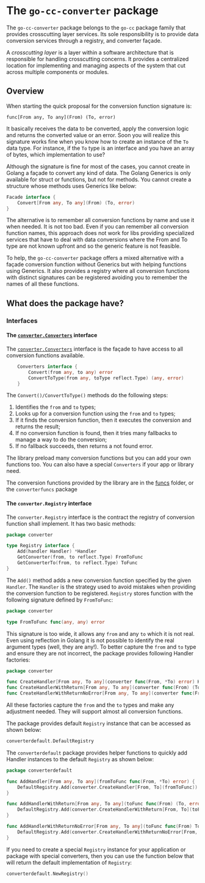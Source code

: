 # The `go-cc-converter` package

The `go-cc-converter` package belongs to the `go-cc` package family that provides crosscutting layer services.
Its sole responsibility is to provide data conversion services through a registry, and converter façade.

A _crosscutting layer_ is a layer within a software architecture that is responsible for handling crosscutting concerns. It provides a centralized location for implementing and managing aspects of the system that cut across multiple components or modules.

## Overview

When starting the quick proposal for the conversion function signature is:

`func[From any, To any](From) (To, error)`

It basically receives the data to be converted, apply the conversion logic and returns the converted value or an error.
Soon you will realize this signature works fine when you know how to create an instance of the `To` data type. 
For instance, if the `To` type is an interface and you have an array of bytes, which implementation to use?

Although the signature is fine for most of the cases, you cannot create in Golang a façade to convert any kind of data. 
The Golang Generics is only available for struct or functions, but not for methods. You cannot create a structure whose
methods uses Generics like below:

```go
Facade interface {
	Convert[From any, To any](From) (To, error)
}
```
The alternative is to remember all conversion functions by name and use it when needed. It is not too bad.
Even if you can remember all conversion function names, this approach does not work for libs providing
specialized services that have to deal with data conversions where the From and To type are not known upfront and so
the generic feature is not feasible.

To help, the `go-cc-converter` package offers a mixed alternative with a façade conversion function without Generics but
with helping functions using Generics. It also provides a registry where all conversion functions with distinct
signatures can be registered avoiding you to remember the names of all these functions.

## What does the package have?

### Interfaces
#### The [`converter.Converters`](converters.go) interface
The [`converter.Converters`](converters.go) interface is the façade to have access to all conversion functions available. 
```go
	Converters interface {
		Convert(from any, to any) error
		ConvertToType(from any, toType reflect.Type) (any, error)
	}
```
The `Convert()/ConvertToType()` methods do the following steps:
1. Identifies the `from` and `to` types;
2. Looks up for a conversion function using the `from` and `to` types;
3. If it finds the conversion function, then it executes the conversion and returns the result;
4. If no conversion function is found, then it tries many fallbacks to manage a way to do the conversion;
5. If no fallback succeeds, then returns a not found error.

The library preload many conversion functions but you can add your own functions too. You can also have a special 
`Converters` if your app or library need.

The conversion functions provided by the library are in the [funcs](funcs) folder, or the `converterfuncs` package
#### The `converter.Registry` interface
The `converter.Registry` interface is the contract the registry of conversion function shall implement. 
It has two basic methods:

```go
package converter

type Registry interface {
    Add(handler Handler) *Handler
    GetConverter(from, to reflect.Type) FromToFunc
	GetConverterTo(from, to reflect.Type) ToFunc
}
```
The `Add()` method adds a new conversion function specified by the given `Handler`. The `Handler` is the strategy used to
avoid mistakes when providing the conversion function to be registered. `Registry` stores function with the
following signature defined by `FromToFunc`: 

```go
package converter

type FromToFunc func(any, any) error
```
This signature is too wide, it allows any `from` and any `to` which it is not real. Even using reflection in Golang it 
is not possible to identify the real argument types (well, they are any!). To better capture the `from` and `to` type
and ensure they are not incorrect, the package provides following Handler factories:

```go
package converter

func CreateHandler[From any, To any](converter func(From, *To) error) Handler
func CreateHandlerWithReturn[From any, To any](converter func(From) (To, error)) Handler
func CreateHandlerWithReturnNoError[From any, To any](converter func(From) To) Handler
```

All these factories capture the `from` and the `to` types and make any adjustment needed. They will support almost all 
conversion functions.

The package provides default `Registry` instance that can be accessed as shown below:

```go
converterdefault.DefaultRegistry
```

The `converterdefault` package provides helper functions to quickly add Handler instances to the default `Registry` as 
shown below:

```go
package converterdefault

func AddHandler[From any, To any](fromToFunc func(From, *To) error) {
	DefaultRegistry.Add(converter.CreateHandler[From, To](fromToFunc))
}

func AddHandlerWithReturn[From any, To any](toFunc func(From) (To, error)) {
	DefaultRegistry.Add(converter.CreateHandlerWithReturn[From, To](toFunc))
}

func AddHandlerWithReturnNoError[From any, To any](toFunc func(From) To) {
	DefaultRegistry.Add(converter.CreateHandlerWithReturnNoError[From, To](toFunc))
}
```

If you need to create a special `Registry` instance for your application or package with special converters, then
you can use the function below that will return the default implementation of `Registry`:

```go
converterdefault.NewRegistry()
```
